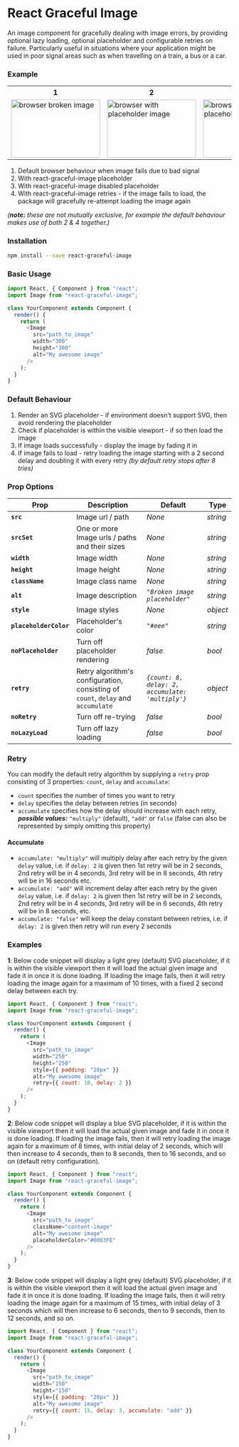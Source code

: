 # React Graceful Image

An image component for gracefully dealing with image errors, by providing optional lazy loading, optional placeholder and configurable retries on failure. Particularly useful in situations where your application might be used in poor signal areas such as when travelling on a train, a bus or a car.

### Example

<table>
<tr>
<th>1</th>
<th>2</th>
<th>3</th>
<th>4</th>
</tr>
  <tr>
    <td><img src="https://user-images.githubusercontent.com/16339741/35174790-8ebe4bcc-fd68-11e7-935b-f15407ef2d94.png" alt="browser broken image" width="200" height="129.411764706"></td>
    <td><img src="https://user-images.githubusercontent.com/16339741/35175624-6aad9568-fd6c-11e7-9aa0-329a5d2b1728.png" alt="browser with placeholder image" width="200" height="129.411764706"></td>
    <td><img src="https://user-images.githubusercontent.com/16339741/35175639-83d1a656-fd6c-11e7-9812-480c251acf98.png" alt="browser without placeholder image" width="200" height="129.411764706"></td>
    <td><img src="https://user-images.githubusercontent.com/16339741/35177052-c962542e-fd74-11e7-8b46-325f444c7970.png" alt="browser with working image after retry" width="200" height="129.411764706"></td>
  </tr>
</table>

1. Default browser behaviour when image fails due to bad signal
2. With react-graceful-image placeholder
3. With react-graceful-image disabled placeholder
4. With react-graceful-image retries - if the image fails to load, the package will gracefully re-attempt loading the image again

_(***note:*** these are not mutually exclusive, for example the default behaviour makes use of both 2 & 4 together.)_

### Installation

```sh
npm install --save react-graceful-image
```

### Basic Usage

```js
import React, { Component } from "react";
import Image from "react-graceful-image";

class YourComponent extends Component {
  render() {
    return (
      <Image
        src="path_to_image"
        width="300"
        height="300"
        alt="My awesome image"
      />
    );
  }
}
```

### Default Behaviour

1. Render an SVG placeholder - if environment doesn't support SVG, then avoid rendering the placeholder
2. Check if placeholder is within the visible viewport - if so then load the image
3. If image loads successfully - display the image by fading it in
4. If image fails to load - retry loading the image starting with a 2 second delay and doubling it with every retry _(by default retry stops after 8 tries)_

### Prop Options

| Prop                   | Description                                                                      | Default                                          | Type     |
| ---------------------- | -------------------------------------------------------------------------------- | ------------------------------------------------ | -------- |
| **`src`**              | Image url / path                                                                 | _None_                                           | _string_ |
| **`srcSet`**           | One or more Image urls / paths and their sizes                                   | _None_                                           | _string_ |
| **`width`**            | Image width                                                                      | _None_                                           | _string_ |
| **`height`**           | Image height                                                                     | _None_                                           | _string_ |
| **`className`**        | Image class name                                                                 | _None_                                           | _string_ |
| **`alt`**              | Image description                                                                | _`"Broken image placeholder"`_                   | _string_ |
| **`style`**            | Image styles                                                                     | _None_                                           | _object_ |
| **`placeholderColor`** | Placeholder's color                                                              | _`"#eee"`_                                       | _string_ |
| **`noPlaceholder`**    | Turn off placeholder rendering                                                   | _false_                                          | _bool_   |
| **`retry`**            | Retry algorithm's configuration, consisting of `count`, `delay` and `accumulate` | _`{count: 8, delay: 2, accumulate: 'multiply'}`_ | _object_ |
| **`noRetry`**          | Turn off re-trying                                                               | _false_                                          | _bool_   |
| **`noLazyLoad`**       | Turn off lazy loading                                                            | _false_                                          | _bool_   |

### Retry

You can modify the default retry algorithm by supplying a `retry` prop consisting of 3 properties: `count`, `delay` and `accumulate`:

- `count` specifies the number of times you want to retry
- `delay` specifies the delay between retries (in seconds)
- `accumulate` specifies how the delay should increase with each retry, **_possible values:_** `"multiply"` (default), `"add"` or `false` (false can also be represented by simply omitting this property)

#### Accumulate

- `accumulate: "multiply"` will multiply delay after each retry by the given `delay` value, i.e. if `delay: 2` is given then 1st retry will be in 2 seconds, 2nd retry will be in 4 seconds, 3rd retry will be in 8 seconds, 4th retry will be in 16 seconds etc.
- `accumulate: "add"` will increment delay after each retry by the given `delay` value, i.e. if `delay: 2` is given then 1st retry will be in 2 seconds, 2nd retry will be in 4 seconds, 3rd retry will be in 6 seconds, 4th retry will be in 8 seconds, etc.
- `accumulate: "false"` will keep the delay constant between retries, i.e. if `delay: 2` is given then retry will run every 2 seconds

### Examples

**1**: Below code snippet will display a light grey (default) SVG placeholder, if it is within the visible viewport then it will load the actual given image and fade it in once it is done loading. If loading the image fails, then it will retry loading the image again for a maximum of 10 times, with a fixed 2 second delay between each try.

```js
import React, { Component } from "react";
import Image from "react-graceful-image";

class YourComponent extends Component {
  render() {
    return (
      <Image
        src="path_to_image"
        width="250"
        height="250"
        style={{ padding: "20px" }}
        alt="My awesome image"
        retry={{ count: 10, delay: 2 }}
      />
    );
  }
}
```

**2**: Below code snippet will display a blue SVG placeholder, if it is within the visible viewport then it will load the actual given image and fade it in once it is done loading. If loading the image fails, then it will retry loading the image again for a maximum of 8 times, with initial delay of 2 seconds, which will then increase to 4 seconds, then to 8 seconds, then to 16 seconds, and so on (default retry configuration).

```js
import React, { Component } from "react";
import Image from "react-graceful-image";

class YourComponent extends Component {
  render() {
    return (
      <Image
        src="path_to_image"
        className="content-image"
        alt="My awesome image"
        placeholderColor="#0083FE"
      />
    );
  }
}
```

**3**: Below code snippet will display a light grey (default) SVG placeholder, if it is within the visible viewport then it will load the actual given image and fade it in once it is done loading. If loading the image fails, then it will retry loading the image again for a maximum of 15 times, with initial delay of 3 seconds which will then increase to 6 seconds, then to 9 seconds, then to 12 seconds, and so on.

```js
import React, { Component } from "react";
import Image from "react-graceful-image";

class YourComponent extends Component {
  render() {
    return (
      <Image
        src="path_to_image"
        width="150"
        height="150"
        style={{ padding: "20px" }}
        alt="My awesome image"
        retry={{ count: 15, delay: 3, accumulate: "add" }}
      />
    );
  }
}
```
